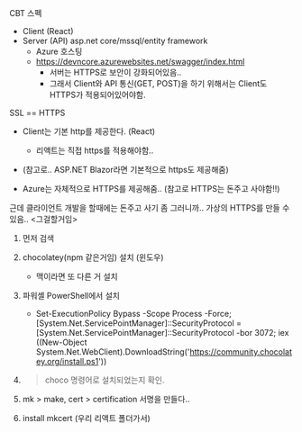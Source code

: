

CBT 스펙
- Client (React)
- Server (API) asp.net core/mssql/entity framework
  - Azure 호스팅
  - https://devncore.azurewebsites.net/swagger/index.html
    - 서버는 HTTPS로 보안이 강화되어있음..
    - 그래서 Client와 API 통신(GET, POST)을 하기 위해서는 Client도 HTTPS가 적용되어있어야함.

SSL == HTTPS


- Client는 기본 http를 제공한다. (React)
  - 리액트는 직접 https를 적용해야함..

- (참고로.. ASP.NET Blazor라면 기본적으로 https도 제공해줌)

- Azure는 자체적으로 HTTPS를 제공해줌..
(참고로 HTTPS는 돈주고 사야함!!)


근데 클라이언트 개발을 할때에는 돈주고 사기 좀 그러니까.. 가상의 HTTPS를 만들 수 있음..
<그걸할거임>

1. 먼저 검색

2. chocolatey(npm 같은거임) 설치 (윈도우) 
   - 맥이라면 또 다른 거 설치

3. 파워셸 PowerShell에서 설치
   - Set-ExecutionPolicy Bypass -Scope Process -Force; [System.Net.ServicePointManager]::SecurityProtocol = [System.Net.ServicePointManager]::SecurityProtocol -bor 3072; iex ((New-Object System.Net.WebClient).DownloadString('https://community.chocolatey.org/install.ps1'))

4. > choco 명령어로 설치되었는지 확인.

5. mk > make, cert > certification 서명을 만들다..

6. install mkcert (우리 리액트 폴더가서)
